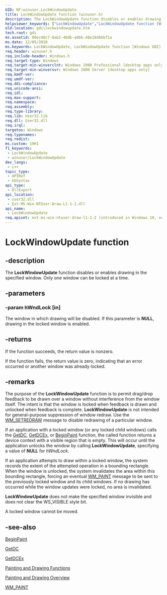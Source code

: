 ```yaml
---
UID: NF:winuser.LockWindowUpdate
title: LockWindowUpdate function (winuser.h)
description: The LockWindowUpdate function disables or enables drawing in the specified window. Only one window can be locked at a time.
helpviewer_keywords: ["LockWindowUpdate","LockWindowUpdate function [Windows GDI]","_win32_LockWindowUpdate","gdi.lockwindowupdate","winuser/LockWindowUpdate"]
old-location: gdi\lockwindowupdate.htm
tech.root: gdi
ms.assetid: 00ec40c7-8ab2-40db-a9bb-48e18d66bf1a
ms.date: 12/05/2018
ms.keywords: LockWindowUpdate, LockWindowUpdate function [Windows GDI], _win32_LockWindowUpdate, gdi.lockwindowupdate, winuser/LockWindowUpdate
req.header: winuser.h
req.include-header: Windows.h
req.target-type: Windows
req.target-min-winverclnt: Windows 2000 Professional [desktop apps only]
req.target-min-winversvr: Windows 2000 Server [desktop apps only]
req.kmdf-ver: 
req.umdf-ver: 
req.ddi-compliance: 
req.unicode-ansi: 
req.idl: 
req.max-support: 
req.namespace: 
req.assembly: 
req.type-library: 
req.lib: User32.lib
req.dll: User32.dll
req.irql: 
targetos: Windows
req.typenames: 
req.redist: 
ms.custom: 19H1
f1_keywords:
 - LockWindowUpdate
 - winuser/LockWindowUpdate
dev_langs:
 - c++
topic_type:
 - APIRef
 - kbSyntax
api_type:
 - DllExport
api_location:
 - user32.dll
 - Ext-MS-Win-NTUser-Draw-L1-1-2.dll
api_name:
 - LockWindowUpdate
req.apiset: ext-ms-win-ntuser-draw-l1-1-2 (introduced in Windows 10, version 10.0.10240)
---
```


# LockWindowUpdate function


## -description

The <b>LockWindowUpdate</b> function disables or enables drawing in the specified window. Only one window can be locked at a time.

## -parameters

### -param hWndLock [in]

The window in which drawing will be disabled. If this parameter is <b>NULL</b>, drawing in the locked window is enabled.

## -returns

If the function succeeds, the return value is nonzero.

If the function fails, the return value is zero, indicating that an error occurred or another window was already locked.

## -remarks

The purpose of the <b>LockWindowUpdate</b> function is to permit drag/drop feedback to be drawn over a window without interference from the window itself. The intent is that the window is locked when feedback is drawn and unlocked when feedback is complete. <b>LockWindowUpdate</b> is not intended for general-purpose suppression of window redraw. Use the <a href="/windows/desktop/gdi/wm-setredraw">WM_SETREDRAW</a> message to disable redrawing of a particular window.

If an application with a locked window (or any locked child windows) calls the <a href="/windows/desktop/api/winuser/nf-winuser-getdc">GetDC</a>, <a href="/windows/desktop/api/winuser/nf-winuser-getdcex">GetDCEx</a>, or <a href="/windows/desktop/api/winuser/nf-winuser-beginpaint">BeginPaint</a> function, the called function returns a device context with a visible region that is empty. This will occur until the application unlocks the window by calling <b>LockWindowUpdate</b>, specifying a value of <b>NULL</b> for <i>hWndLock</i>.

If an application attempts to draw within a locked window, the system records the extent of the attempted operation in a bounding rectangle. When the window is unlocked, the system invalidates the area within this bounding rectangle, forcing an eventual <a href="/windows/desktop/gdi/wm-paint">WM_PAINT</a> message to be sent to the previously locked window and its child windows. If no drawing has occurred while the window updates were locked, no area is invalidated.

<b>LockWindowUpdate</b> does not make the specified window invisible and does not clear the WS_VISIBLE style bit.

A locked window cannot be moved.

## -see-also

<a href="/windows/desktop/api/winuser/nf-winuser-beginpaint">BeginPaint</a>



<a href="/windows/desktop/api/winuser/nf-winuser-getdc">GetDC</a>



<a href="/windows/desktop/api/winuser/nf-winuser-getdcex">GetDCEx</a>



<a href="/windows/desktop/gdi/painting-and-drawing-functions">Painting and Drawing Functions</a>



<a href="/windows/desktop/gdi/painting-and-drawing">Painting and Drawing Overview</a>



<a href="/windows/desktop/gdi/wm-paint">WM_PAINT</a>
